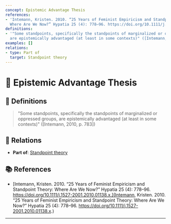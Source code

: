 ```yaml
---
concept: Epistemic Advantage Thesis
references:
- 'Intemann, Kristen. 2010. “25 Years of Feminist Empiricism and Standpoint Theory:
  Where Are We Now?” Hypatia 25 (4): 778–96. https://doi.org/10.1111/j.1527-2001.2010.01138.x.'
definitions:
- '"Some standpoints, specifically the standpoints of marginalized or oppressed groups,
  are epistemically advantaged (at least in some contexts)" ([Intemann, 2010, p. 783])'
examples: []
relations:
- type: Part of
  target: Standpoint theory
---
```


# 🧠 Epistemic Advantage Thesis

## 📖 Definitions

> "Some standpoints, specifically the standpoints of marginalized or oppressed groups, are epistemically advantaged (at least in some contexts)" ([Intemann, 2010, p. 783])

## 🔗 Relations

- **Part of**: [Standpoint theory](./standpoint-theory.md)

## 📚 References

- [Intemann, Kristen. 2010. “25 Years of Feminist Empiricism and Standpoint Theory: Where Are We Now?” Hypatia 25 (4): 778–96. https://doi.org/10.1111/j.1527-2001.2010.01138.x.](Intemann, Kristen. 2010. “25 Years of Feminist Empiricism and Standpoint Theory: Where Are We Now?” Hypatia 25 (4): 778–96. https://doi.org/10.1111/j.1527-2001.2010.01138.x.)


---

<script src="https://giscus.app/client.js"
        data-repo="natesheehan/conceptcartography"
        data-repo-id="R_kgDOPB5QiQ"
        data-category="General"
        data-category-id="DIC_kwDOPB5Qic4CsAxd"
        data-mapping="pathname"
        data-strict="0"
        data-reactions-enabled="1"
        data-emit-metadata="0"
        data-input-position="bottom"
        data-theme="catppuccin_mocha"
        data-lang="en"
        crossorigin="anonymous"
        async>
</script>
